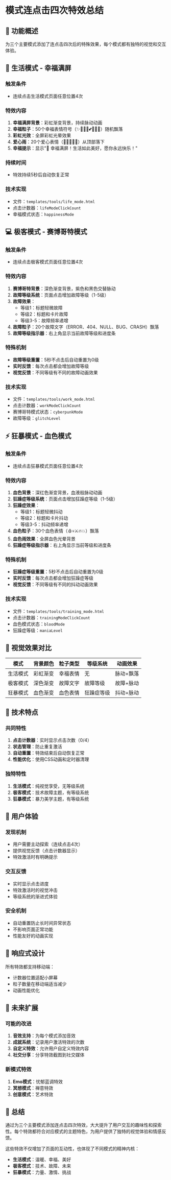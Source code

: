 # 模式连点击四次特效总结

## 🎯 功能概述

为三个主要模式添加了连点击四次后的特殊效果，每个模式都有独特的视觉和交互体验。

## 🌱 生活模式 - 幸福满屏

### 触发条件
- 连续点击生活模式页面任意位置4次

### 特效内容
1. **幸福满屏背景**：彩虹渐变背景，持续脉动动画
2. **幸福粒子**：50个幸福表情符号（✨💖🌸🌟💕🌺🎉🌈）随机飘落
3. **彩虹光效**：全屏彩虹光晕效果
4. **爱心雨**：20个爱心表情（💖💕💗💓💝）从顶部落下
5. **幸福提示**：显示"🎉 幸福满屏！生活如此美好，愿你永远快乐！"

### 持续时间
- 特效持续5秒后自动恢复正常

### 技术实现
- 文件：`templates/tools/life_mode.html`
- 点击计数器：`lifeModeClickCount`
- 幸福模式状态：`happinessMode`

## 💻 极客模式 - 赛博哥特模式

### 触发条件
- 连续点击极客模式页面任意位置4次

### 特效内容
1. **赛博哥特背景**：深色渐变背景，紫色和黑色交替脉动
2. **故障等级系统**：页面点击增加故障等级（1-5级）
3. **故障效果**：
   - 等级1：标题轻微故障
   - 等级2：标题和卡片故障
   - 等级3-5：故障频率递增
4. **故障粒子**：20个故障文字（ERROR、404、NULL、BUG、CRASH）飘落
5. **故障等级指示器**：右上角显示当前故障等级和进度条

### 特殊机制
- **故障等级重置**：5秒不点击后自动重置为0级
- **实时反馈**：每次点击都会增加故障等级
- **视觉反馈**：不同等级有不同的故障动画效果

### 技术实现
- 文件：`templates/tools/work_mode.html`
- 点击计数器：`workModeClickCount`
- 赛博哥特模式状态：`cyberpunkMode`
- 故障等级：`glitchLevel`

## ⚡ 狂暴模式 - 血色模式

### 触发条件
- 连续点击狂暴模式页面任意位置4次

### 特效内容
1. **血色背景**：深红色渐变背景，血液般脉动动画
2. **狂躁症等级系统**：页面点击增加狂躁症等级（1-5级）
3. **狂躁症效果**：
   - 等级1：标题轻微抖动
   - 等级2：标题和卡片抖动
   - 等级3-5：抖动频率递增
4. **血色粒子**：30个血色表情（🩸💀⚔️🔥💥）飘落
5. **血色雨效果**：全屏血色光晕背景
6. **狂躁症等级指示器**：右上角显示当前等级和进度条

### 特殊机制
- **狂躁症等级重置**：5秒不点击后自动重置为0级
- **实时反馈**：每次点击都会增加狂躁症等级
- **视觉反馈**：不同等级有不同的抖动动画效果

### 技术实现
- 文件：`templates/tools/training_mode.html`
- 点击计数器：`trainingModeClickCount`
- 血色模式状态：`bloodMode`
- 狂躁症等级：`maniaLevel`

## 🎨 视觉效果对比

| 模式 | 背景颜色 | 粒子类型 | 等级系统 | 动画效果 |
|------|----------|----------|----------|----------|
| 生活模式 | 彩虹渐变 | 幸福表情 | 无 | 脉动+飘落 |
| 极客模式 | 深色渐变 | 故障文字 | 故障等级 | 故障+脉动 |
| 狂暴模式 | 血色渐变 | 血色表情 | 狂躁症等级 | 抖动+脉动 |

## 🔧 技术特点

### 共同特性
1. **点击计数器**：实时显示点击次数（0/4）
2. **状态管理**：防止重复激活
3. **自动重置**：特效结束后自动恢复正常
4. **性能优化**：使用CSS动画和定时器清理

### 独特特性
1. **生活模式**：纯视觉享受，无等级系统
2. **极客模式**：技术故障主题，有等级系统
3. **狂暴模式**：暴力美学主题，有等级系统

## 🚀 用户体验

### 发现机制
- 用户需要主动探索（连续点击4次）
- 提供视觉反馈（点击计数器显示）
- 特效激活时有明确提示

### 交互反馈
- 实时显示点击进度
- 特效激活时的视觉冲击
- 等级系统的渐进式体验

### 安全机制
- 自动重置防止长时间异常状态
- 不影响页面正常功能
- 性能友好的动画实现

## 📱 响应式设计

所有特效都支持移动端：
- 计数器位置适配小屏幕
- 粒子数量在移动端适当减少
- 动画性能优化

## 🎯 未来扩展

### 可能的改进
1. **音效支持**：为每个模式添加音效
2. **成就系统**：记录用户激活特效的次数
3. **自定义特效**：允许用户自定义特效内容
4. **社交分享**：分享特效截图到社交媒体

### 新模式特效
1. **Emo模式**：忧郁蓝调特效
2. **冥想模式**：禅意特效
3. **创意模式**：艺术特效

## 📝 总结

通过为三个主要模式添加连点击四次特效，大大提升了用户交互的趣味性和探索性。每个特效都符合对应模式的主题特色，为用户提供了独特的视觉体验和情感反馈。

这些特效不仅增加了页面的互动性，也体现了不同模式的精神内核：
- **生活模式**：温暖、幸福、美好
- **极客模式**：技术、故障、未来
- **狂暴模式**：力量、激情、挑战 